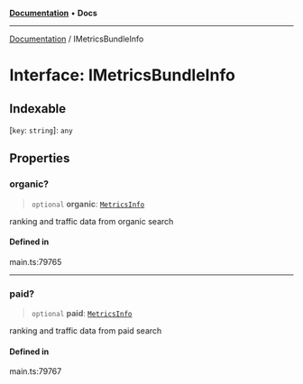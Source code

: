 [**Documentation**](../README.md) • **Docs**

***

[Documentation](../globals.md) / IMetricsBundleInfo

# Interface: IMetricsBundleInfo

## Indexable

 \[`key`: `string`\]: `any`

## Properties

### organic?

> `optional` **organic**: [`MetricsInfo`](../classes/MetricsInfo.md)

ranking and traffic data from organic search

#### Defined in

main.ts:79765

***

### paid?

> `optional` **paid**: [`MetricsInfo`](../classes/MetricsInfo.md)

ranking and traffic data from paid search

#### Defined in

main.ts:79767
